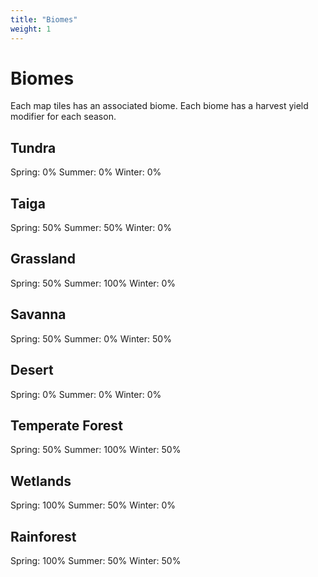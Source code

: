 ```yaml
---
title: "Biomes"
weight: 1
---
```


# Biomes
Each map tiles has an associated biome.
Each biome has a harvest yield modifier for each season.

## Tundra
Spring: 0%
Summer: 0%
Winter: 0%

## Taiga
Spring: 50%
Summer: 50%
Winter: 0%

## Grassland
Spring: 50%
Summer: 100%
Winter: 0%

## Savanna
Spring: 50%
Summer: 0%
Winter: 50%

## Desert
Spring: 0%
Summer: 0%
Winter: 0%

## Temperate Forest
Spring: 50%
Summer: 100%
Winter: 50%

## Wetlands
Spring: 100%
Summer: 50%
Winter: 0%

## Rainforest
Spring: 100%
Summer: 50%
Winter: 50%
